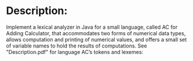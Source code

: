 # Description:  
Implement a lexical analyzer in Java for a small language, called AC for Adding Calculator, that accommodates two forms of numerical data types, allows computation and printing of numerical values, and offers a small set of variable names to hold the results of computations.
See "Description.pdf" for language AC’s tokens and lexemes:  
